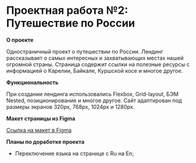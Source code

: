 # Проектная работа №2: Путешествие по России

**О проекте**

Одностраничный проект о путешествии по России.
Лендинг рассказывает о самых интересных и захватывающих местах нашей огромной страны. Страница содержит ссылки на  полезные ресурсы с информацией о Карелии, Байкале, Куршской косе и многое другое.

**Функциональность**

При создании лендинга использовались Flexbox, Grid-layout, БЭМ Nested, позиционирование и многое другое. Сайт адаптирован под размеры экранов 320px, 768px, 1024px и 1280px.


**Макет страницы из Figma**

[Ссылка на макет в Figma](https://www.figma.com/file/5S2WSbEFL6awjVWJ0NWL8Q/Sprint-3_-Russia-_-desktop-mobile?node-id=28503%3A0)

**Планы по доработке проекта**

* Переключение языка на странице с Ru на En;
